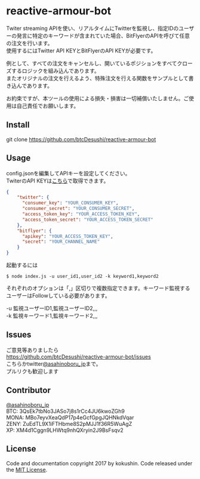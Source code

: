 # reactive-armour-bot

Twiter streaming APIを使い、リアルタイムにTwitterを監視し、指定IDのユーザーの発言に特定のキーワードが含まれていた場合、BitFlyerのAPIを呼びて任意の注文を行います。  
使用するにはTwitter API KEYとBitFlyerのAPI KEYが必要です。  
  
例として、すべての注文をキャンセルし、開いているポジションをすべてクローズするロジックを組み込んであります。  
またオリジナルの注文を行えるよう、特殊注文を行える関数をサンプルとして書き込んであります。  

お約束ですが、本ツールの使用による損失・損害は一切補償いたしません。ご使用は自己責任でお願いします。  

## Install

git clone https://github.com/btcDesushi/reactive-armour-bot

## Usage

config.jsonを編集してAPIキーを設定してください。  
TwiterのAPI KEYは[こちら](https://apps.twitter.com/)で取得できます。
```json
{
    "twitter": {
      "consumer_key": "YOUR_CONSUMER_KEY",
      "consumer_secret": "YOUR_CONSUMER_SECRET",
      "access_token_key": "YOUR_ACCESS_TOKEN_KEY",
      "access_token_secret": "YOUR_ACCESS_TOKEN_SECRET"
    },
    "bitflyer": {
      "apikey": "YOUR_ACCESS_TOKEN_KEY",
      "secret": "YOUR_CHANNEL_NAME"
    }
}
```

起動するには
```shell
$ node index.js -u user_id1,user_id2 -k keyword1,keyword2
```
それぞれのオプションは「,」区切りで複数指定できます。キーワード監視するユーザーはFollowしている必要があります。

-u 監視ユーザーID1,監視ユーザーID2,,,  
-k 監視キーワード1,監視キーワード2,,,  

## Issues

ご意見等ありましたら  
https://github.com/btcDesushi/reactive-armour-bot/issues  
こちらかtwitter[@asahinoboru_jp](https://twitter.com/asahinoboru_jp)まで。  
プルリクも歓迎します

## Contributor
[@asahinoboru_jp](https://twitter.com/asahinoboru_jp)  
BTC: 3QsEk7tbNo3JASo7j8s1rCc4JU6kwoZGh9  
MONA: MBo7eyvXeaQdP17p4eGcfGpgJQHNkdVqar  
ZENY: ZuEdTL9X1iFTHbme8S2pMJJ1f36R5WuAgZ  
XP: XM4d1Cggn9LHWtq9nhQXryin2J9BsFsqv2  

## License
Code and documentation copyright 2017 by kokushin. Code released under the [MIT License](https://github.com/kokushin/node-twatch/blob/master/LICENSE).
